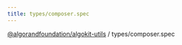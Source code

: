 ```yaml
---
title: types/composer.spec
---
```


[@algorandfoundation/algokit-utils](/reference/algokit-utils-ts/api/readme/) / types/composer.spec
